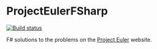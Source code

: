 # ProjectEulerFSharp

[![Build status](https://ci.appveyor.com/api/projects/status/mhobsi1ux4w22lxf?svg=true)](https://ci.appveyor.com/project/eoinmullan/projecteulerfsharp)

F# solutions to the problems on the [Project Euler](https://projecteuler.net/) website.
